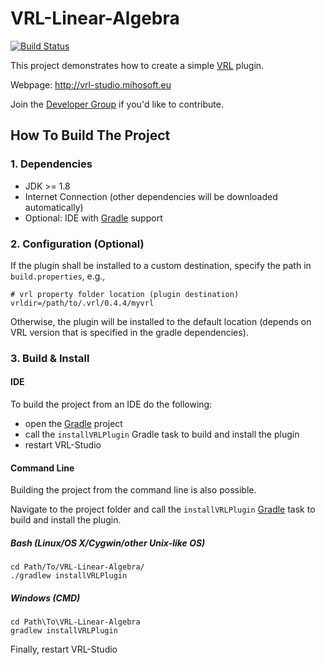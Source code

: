 # VRL-Linear-Algebra

[![Build Status](https://travis-ci.org/VRL-Studio/Linear-Algebra.png)](https://travis-ci.org/VRL-Studio/Linear-Algebra)

This project demonstrates how to create a simple [VRL](http://vrl-studio.mihosoft.eu) plugin.

Webpage: http://vrl-studio.mihosoft.eu

Join the [Developer Group](https://groups.google.com/forum/#!forum/vrl-developers) if you'd like to contribute.

## How To Build The Project

### 1. Dependencies

- JDK >= 1.8
- Internet Connection (other dependencies will be downloaded automatically)
- Optional: IDE with [Gradle](http://www.gradle.org/) support


### 2. Configuration (Optional)

If the plugin shall be installed to a custom destination, specify the path in `build.properties`, e.g.,
    
    # vrl property folder location (plugin destination)
    vrldir=/path/to/.vrl/0.4.4/myvrl
    
Otherwise, the plugin will be installed to the default location (depends on VRL version that is specified in the gradle dependencies).

### 3. Build & Install

#### IDE

To build the project from an IDE do the following:

- open the  [Gradle](http://www.gradle.org/) project
- call the `installVRLPlugin` Gradle task to build and install the plugin
- restart VRL-Studio

#### Command Line

Building the project from the command line is also possible.

Navigate to the project folder and call the `installVRLPlugin` [Gradle](http://www.gradle.org/)
task to build and install the plugin.

##### Bash (Linux/OS X/Cygwin/other Unix-like OS)

    cd Path/To/VRL-Linear-Algebra/
    ./gradlew installVRLPlugin
    
##### Windows (CMD)

    cd Path\To\VRL-Linear-Algebra
    gradlew installVRLPlugin

Finally, restart VRL-Studio

